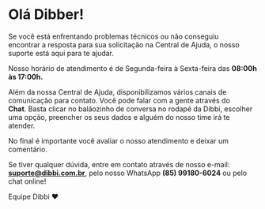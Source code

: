# Olá Dibber!

Se você está enfrentando problemas técnicos ou não conseguiu encontrar a resposta para sua
solicitação na Central de Ajuda, o nosso suporte está aqui para te ajudar.

Nosso horário de atendimento é de Segunda-feira à Sexta-feira das **08:00h às 17:00h.**

Além da nossa Central de Ajuda, disponibilizamos vários canais de comunicação para contato.
Você pode falar com a gente através do **Chat**. Basta clicar no balãozinho de conversa no rodapé
da Dibbi, escolher uma opção, preencher os seus dados e alguém do nosso time irá te atender.

No final é importante você avaliar o nosso atendimento e deixar um comentário.

Se tiver qualquer dúvida, entre em contato através de nosso e-mail: **suporte@dibbi.com.br**,
pelo nosso WhatsApp **(85) 99180-6024** ou pelo chat online!


Equipe Dibbi ❤

